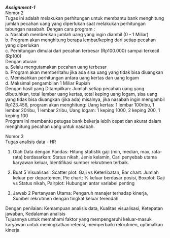  ***Assignment-1*** <br>
 Nomor 2 <br> Tugas ini adalah melakukan perhitungan untuk membantu bank menghitung jumlah pecahan uang yang diperlukan saat melakukan perhitungan tabungan nasabah. Dengan cara program : <br>
 a. Nasabah memberikan jumlah uang yang ingin diambil (0 - 1 Miliar) <br>
 b. Program akan menghitung berapa lembar/keping dari setiap pecahan yang diperlukan <br>
 c. Perhitungan dimulai dari pecahan terbesar (Rp100.000) sampai terkecil (Rp100) <br>
 Dengan aturan: <br>
 a. Selalu mengutamakan pecahan uang terbesar<br>
 b. Program akan memberitahu jika ada sisa uang yang tidak bisa diuangkan<br>
 c. Memisahkan perhitungan antara uang kertas dan uang logam<br>
 d. Maksimal pengambilan 1 Miliar Rupiah<br>
 Dengan hasil yang Ditampilkan: Jumlah setiap pecahan uang yang dibutuhkan, total lembar uang kertas, total keping uang logam, sisa uang yang tidak bisa diuangkan (jika ada) misalnya, jika nasabah ingin mengambil Rp123.456, program akan menghitung: Uang kertas: 1 lembar 100ribu, 1 lembar 20ribu, 1 lembar 2ribu, Uang logam: 1 keping 1000, 2 keping 200, 1 keping 100<br>
Program ini membantu petugas bank bekerja lebih cepat dan akurat dalam menghitung pecahan uang untuk nasabah.

Nomor 3 <br>
Tugas analisis data - HR <br>
1. Olah Data dengan Pandas: Hitung statistik gaji (min, median, max, rata-rata) berdasarkan: Status nikah, Jenis kelamin, Cari penyebab utama karyawan keluar, Identifikasi sumber rekrutmen terbaik.

2. Buat 5 Visualisasi: Scatter plot: Gaji vs Keterlibatan, Bar chart: Jumlah keluar per departemen, Pie chart: % keluar berdasar posisi, Boxplot: Gaji vs Status nikah, Pairplot: Hubungan antar variabel penting

3. Jawab 2 Pertanyaan Utama: Pengaruh manajer terhadap kinerja, Sumber rekrutmen dengan tingkat keluar terendah

Dengan penilaian: Kemampuan analisis data, Kualitas visualisasi, Ketepatan jawaban, Kedalaman analisis<br>
Tujuannya untuk memahami faktor yang mempengaruhi keluar-masuk karyawan untuk meningkatkan retensi, memperbaiki rekrutmen, optimalkan kinerja.
